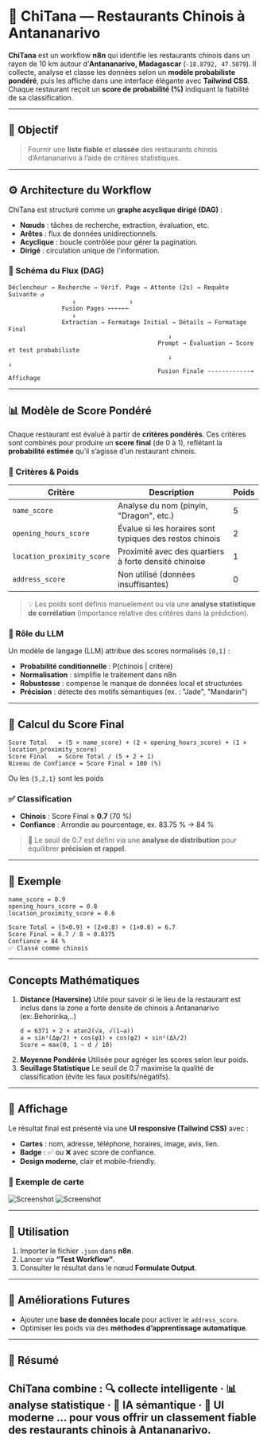 # 🥡 ChiTana — Restaurants Chinois à Antananarivo

**ChiTana** est un workflow **n8n** qui identifie les restaurants chinois dans un rayon de 10 km autour d’**Antananarivo, Madagascar** (`-18.8792, 47.5079`). Il collecte, analyse et classe les données selon un **modèle probabiliste pondéré**, puis les affiche dans une interface élégante avec **Tailwind CSS**.
Chaque restaurant reçoit un **score de probabilité (%)** indiquant la fiabilité de sa classification.

---

## 🎯 Objectif

> Fournir une **liste fiable** et **classée** des restaurants chinois d’Antananarivo à l’aide de critères statistiques.

---

## ⚙️ Architecture du Workflow

ChiTana est structuré comme un **graphe acyclique dirigé (DAG)** :

* **Nœuds** : tâches de recherche, extraction, évaluation, etc.
* **Arêtes** : flux de données unidirectionnels.
* **Acyclique** : boucle contrôlée pour gérer la pagination.
* **Dirigé** : circulation unique de l’information.

### 🔁 Schéma du Flux (DAG)

```
Déclencheur → Recherche → Vérif. Page → Attente (2s) → Requête Suivante ↺
                  ↓               ↓
               Fusion Pages ←←←←←←
                  ↓
               Extraction → Formatage Initial → Détails → Formatage Final
                                             ↓
                                          Prompt → Évaluation → Score et test probabiliste
                                             ↓                        ↓
                                          Fusion Finale ------------→ Affichage
```

---

## 📊 Modèle de Score Pondéré

Chaque restaurant est évalué à partir de **critères pondérés**. Ces critères sont combinés pour produire un **score final** (de 0 à 1), reflétant la **probabilité estimée** qu’il s’agisse d’un restaurant chinois.

### 🔎 Critères & Poids

| Critère                    | Description                                             | Poids |
| -------------------------- | ------------------------------------------------------- | ----- |
| `name_score`               | Analyse du nom (pinyin, "Dragon", etc.)                 | 5     |
| `opening_hours_score`      | Évalue si les horaires sont typiques des restos chinois | 2     |
| `location_proximity_score` | Proximité avec des quartiers à forte densité chinoise   | 1     |
| `address_score`            | Non utilisé (données insuffisantes)                     | 0     |

> 💡 Les poids sont définis manuelement ou via une **analyse statistique de corrélation** (importance relative des critères dans la prédiction).

### 🧠 Rôle du LLM

Un modèle de langage (LLM) attribue des scores normalisés `[0,1]` :

* **Probabilité conditionnelle** : P(chinois | critère)
* **Normalisation** : simplifie le traitement dans n8n
* **Robustesse** : compense le manque de données local et structurées
* **Précision** : détecte des motifs sémantiques (ex. : "Jade", "Mandarin")

---

## 🧮 Calcul du Score Final

```text
Score Total   = (5 × name_score) + (2 × opening_hours_score) + (1 × location_proximity_score)
Score Final   = Score Total / (5 + 2 + 1)
Niveau de Confiance = Score Final × 100 (%)
```
Ou les `{5,2,1}` sont les poids 
### ✅ Classification

* **Chinois** : Score Final ≥ **0.7** (70 %)
* **Confiance** : Arrondie au pourcentage, ex. 83.75 % → 84 %

> 📐 Le seuil de 0.7 est défini via une **analyse de distribution** pour équilibrer **précision et rappel**.

---

## 🔢 Exemple

```text
name_score = 0.9
opening_hours_score = 0.8
location_proximity_score = 0.6

Score Total = (5×0.9) + (2×0.8) + (1×0.6) = 6.7
Score Final = 6.7 / 8 ≈ 0.8375
Confiance = 84 %
✅ Classé comme chinois
```

---

## Concepts Mathématiques

1. **Distance (Haversine)**
Utile pour savoir si le lieu de la restaurant est inclus dans la zone a forte densite de chinois a Antananarivo (ex:.Behoririka,..)
   ```text
   d = 6371 × 2 × atan2(√a, √(1−a))
   a = sin²(Δφ/2) + cos(φ1) × cos(φ2) × sin²(Δλ/2)
   Score = max(0, 1 − d / 10)
   ```
2. **Moyenne Pondérée**
   Utilisée pour agréger les scores selon leur poids.
3. **Seuillage Statistique**
   Le seuil de 0.7 maximise la qualité de classification (évite les faux positifs/négatifs).

---

## 📄 Affichage

Le résultat final est présenté via une **UI responsive (Tailwind CSS)** avec :

* **Cartes** : nom, adresse, téléphone, horaires, image, avis, lien.
* **Badge** : ✅ ou ❌ avec score de confiance.
* **Design moderne**, clair et mobile-friendly.

### 📸 Exemple de carte

![Screenshot](https://github.com/user-attachments/assets/aa522e6c-4289-4895-a975-90bc73b7ccd3)
![Screenshot](https://github.com/user-attachments/assets/50d3e109-c41c-43ab-8d6a-1421107877a3)

---

## 🚀 Utilisation

1. Importer le fichier `.json` dans **n8n**.
2. Lancer via **“Test Workflow”**.
3. Consulter le résultat dans le nœud **Formulate Output**.

---

## 🌱 Améliorations Futures

* Ajouter une **base de données locale** pour activer le `address_score`.
* Optimiser les poids via des **méthodes d’apprentissage automatique**.

---

## 📌 Résumé

**ChiTana** combine :
🔍 collecte intelligente · 📊 analyse statistique · 🤖 IA sémantique · 🎨 UI moderne
… pour vous offrir un **classement fiable** des restaurants chinois à Antananarivo.
---
